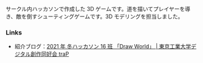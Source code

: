 <!-- markdownlint-disable-file MD041 -->

サークル内ハッカソンで作成した 3D ゲームです。道を描いてプレイヤーを導き、敵を倒すシューティングゲームです。3D モデリングを担当しました。

### Links

- 紹介ブログ：[2021 年 冬ハッカソン 16 班 「Draw World」 | 東京工業大学デジタル創作同好会 traP](https://trap.jp/post/1448/)
